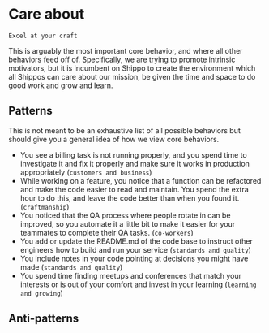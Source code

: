 # Care about

`Excel at your craft`

This is arguably the most important core behavior, and where all other behaviors feed off of.  Specifically, we are trying to promote intrinsic motivators, but it is incumbent on Shippo to create the environment which all Shippos can care about our mission, be given the time and space to do good work and grow and learn.

## Patterns

This is not meant to be an exhaustive list of all possible behaviors but should give you a general idea of how we view core behaviors.

* You see a billing task is not running properly, and you spend time to investigate it and fix it properly and make sure it works in production appropriately (`customers and business`)
* While working on a feature, you notice that a function can be refactored and make the code easier to read and maintain.  You spend the extra hour to do this, and leave the code better than when you found it. (`craftmanship`)
* You noticed that the QA process where people rotate in can be improved, so you automate it a little bit to make it easier for your teammates to complete their QA tasks. (`co-workers`)
* You add or update the README.md of the code base to instruct other engineers how to build and run your service (`standards and quality`)
* You include notes in your code pointing at decisions you might have made (`standards and quality`)
* You spend time finding meetups and conferences that match your interests or is out of your comfort and invest in your learning (`learning and growing`)


## Anti-patterns